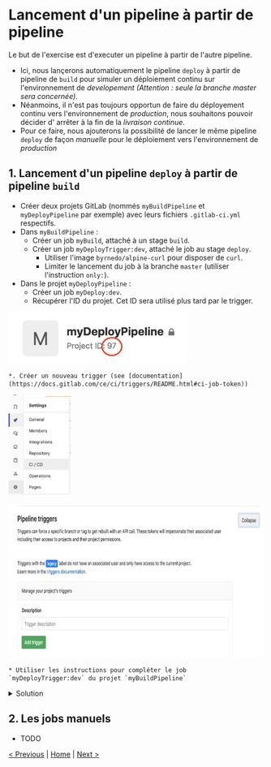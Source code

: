 # Lancement d'un pipeline à partir de pipeline

Le but de l'exercise est d'executer un pipeline à partir de l'autre pipeline.

* Ici, nous lançerons automatiquement le pipeline `deploy` à partir de pipeline de `build` pour simuler un déploiement continu sur l'environnement de *developement* _(Attention : seule la branche master sera concernée)_.  
* Néanmoins, il n'est pas toujours opportun de faire du déployement continu vers l'environnement de *production*, nous souhaitons pouvoir décider d' arrêter à la fin de la *livraison continue*. 
* Pour ce faire, nous ajouterons la possibilité de lancer le même pipeline `deploy` de façon *manuelle* pour le déploiement vers l'environnement de *production* 


## 1. Lancement d'un pipeline `deploy` à partir de pipeline `build`

* Créer deux projets GitLab (nommés `myBuildPipeline` et `myDeployPipeline` par exemple) avec leurs fichiers `.gitlab-ci.yml` respectifs.
* Dans `myBuildPipeline` : 
    * Créer un job `myBuild`, attaché à un stage `build`.
    * Créer un job `myDeployTrigger:dev`, attaché le job au stage `deploy`.
        * Utiliser l'image `byrnedo/alpine-curl` pour disposer de `curl`.
        * Limiter le lancement du job à la branche `master` (utiliser l'instruction `only:`).
* Dans le projet `myDeployPipeline` : 
    * Créer un job `myDeploy:dev`. 
    * Récupérer l'ID du projet. Cet ID sera utilisé plus tard par le trigger.

<p>
<img src="project-id.png" height="100">
</p> 

    *. Créer un nouveau trigger (see [documentation](https://docs.gitlab.com/ce/ci/triggers/README.html#ci-job-token))
    
<p>
<img src="ci-cd-settings.png" height="200">
</p> 

<p>
<img src="trigger.png" height="300">
</p> 

    * Utiliser les instructions pour compléter le job `myDeployTrigger:dev` du projet `myBuildPipeline`


<details>
<summary>Solution</summary>
<p>

```yaml

myBuild:
    stage: build
    script:
        - echo "Build"
    
myDeployTrigger:dev:
    stage: deploy
    image: byrnedo/alpine-curl
    script:   
        - curl --request POST --form "token=$CI_JOB_TOKEN" --form ref=master https://gitlab.sab2i-cloud.com/api/v4/projects/<myDeployPipeline_project_id>/trigger/pipeline
    only:
        - master
```

```yaml

myDeploy:dev:
    stage: deploy
    script:
        - echo "Deploy"
```

</p>
</details>


## 2. Les jobs manuels

* TODO

[< Previous](../exercice_4) | [Home](..) | [Next >](../exercice_6)
